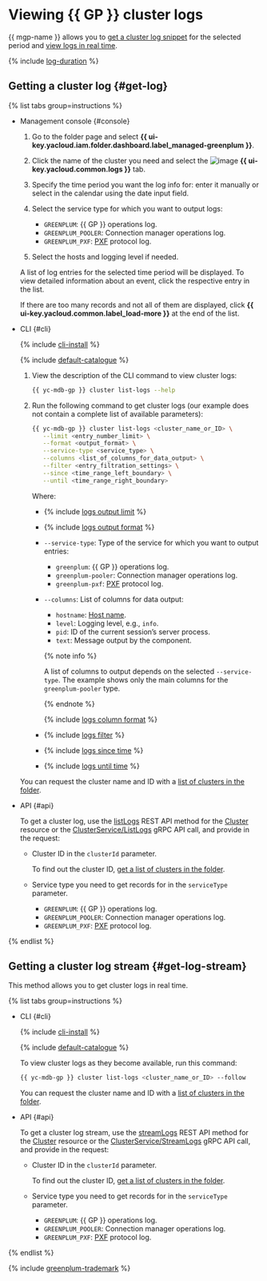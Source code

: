 # Viewing {{ GP }} cluster logs

{{ mgp-name }} allows you to [get a cluster log snippet](#get-log) for the selected period and [view logs in real time](#get-log-stream).

{% include [log-duration](../../_includes/mdb/log-duration.md) %}

## Getting a cluster log {#get-log}

{% list tabs group=instructions %}

- Management console {#console}

    1. Go to the folder page and select **{{ ui-key.yacloud.iam.folder.dashboard.label_managed-greenplum }}**.
    1. Click the name of the cluster you need and select the ![image](../../_assets/console-icons/receipt.svg) **{{ ui-key.yacloud.common.logs }}** tab.
    1. Specify the time period you want the log info for: enter it manually or select in the calendar using the date input field.
    1. Select the service type for which you want to output logs:

        * `GREENPLUM`: {{ GP }} operations log.
        * `GREENPLUM_POOLER`: Connection manager operations log.
        * `GREENPLUM_PXF`: [PXF](../concepts/external-tables.md) protocol log.
    
    1. Select the hosts and logging level if needed.

    A list of log entries for the selected time period will be displayed. To view detailed information about an event, click the respective entry in the list.

    If there are too many records and not all of them are displayed, click **{{ ui-key.yacloud.common.label_load-more }}** at the end of the list.

- CLI {#cli}

    {% include [cli-install](../../_includes/cli-install.md) %}

    {% include [default-catalogue](../../_includes/default-catalogue.md) %}

    1. View the description of the CLI command to view cluster logs:

        ```bash
        {{ yc-mdb-gp }} cluster list-logs --help
        ```

    1. Run the following command to get cluster logs (our example does not contain a complete list of available parameters):

        ```bash
        {{ yc-mdb-gp }} cluster list-logs <cluster_name_or_ID> \
           --limit <entry_number_limit> \
           --format <output_format> \
           --service-type <service_type> \
           --columns <list_of_columns_for_data_output> \
           --filter <entry_filtration_settings> \
           --since <time_range_left_boundary> \
           --until <time_range_right_boundary>
        ```

        Where:

        * {% include [logs output limit](../../_includes/cli/logs/limit.md) %}
        * {% include [logs output format](../../_includes/cli/logs/format.md) %}
        * `--service-type`: Type of the service for which you want to output entries:
            * `greenplum`: {{ GP }} operations log.
            * `greenplum-pooler`: Connection manager operations log.
            * `greenplum-pxf`: [PXF](../concepts/external-tables.md) protocol log.
        * `--columns`: List of columns for data output:
            * `hostname`: [Host name](./hosts/cluster-hosts.md).
            * `level`: Logging level, e.g., `info`.
            * `pid`: ID of the current session’s server process.
            * `text`: Message output by the component.

            {% note info %}

            A list of columns to output depends on the selected `--service-type`. The example shows only the main columns for the `greenplum-pooler` type.

            {% endnote %}

            {% include [logs column format](../../_includes/cli/logs/column-format.md) %}

        * {% include [logs filter](../../_includes/cli/logs/filter.md) %}
        * {% include [logs since time](../../_includes/cli/logs/since.md) %}
        * {% include [logs until time](../../_includes/cli/logs/until.md) %}

    You can request the cluster name and ID with a [list of clusters in the folder](cluster-list.md#list-clusters).

- API {#api}

    To get a cluster log, use the [listLogs](../api-ref/Cluster/listLogs.md) REST API method for the [Cluster](../api-ref/Cluster/index.md) resource or the [ClusterService/ListLogs](../api-ref/grpc/Cluster/listLogs.md) gRPC API call, and provide in the request:

    * Cluster ID in the `clusterId` parameter.

      To find out the cluster ID, [get a list of clusters in the folder](cluster-list.md#list-clusters).

    * Service type you need to get records for in the `serviceType` parameter.

        * `GREENPLUM`: {{ GP }} operations log.
        * `GREENPLUM_POOLER`: Connection manager operations log.
        * `GREENPLUM_PXF`: [PXF](../concepts/external-tables.md) protocol log.

{% endlist %}

## Getting a cluster log stream {#get-log-stream}

This method allows you to get cluster logs in real time.

{% list tabs group=instructions %}

- CLI {#cli}

    {% include [cli-install](../../_includes/cli-install.md) %}

    {% include [default-catalogue](../../_includes/default-catalogue.md) %}

    To view cluster logs as they become available, run this command:

    ```bash
    {{ yc-mdb-gp }} cluster list-logs <cluster_name_or_ID> --follow
    ```

    You can request the cluster name and ID with a [list of clusters in the folder](cluster-list.md#list-clusters).

- API {#api}

    To get a cluster log stream, use the [streamLogs](../api-ref/Cluster/streamLogs.md) REST API method for the [Cluster](../api-ref/Cluster/index.md) resource or the [ClusterService/StreamLogs](../api-ref/grpc/Cluster/streamLogs.md) gRPC API call, and provide in the request:

    * Cluster ID in the `clusterId` parameter.

        To find out the cluster ID, [get a list of clusters in the folder](cluster-list.md#list-clusters).

    * Service type you need to get records for in the `serviceType` parameter.

        * `GREENPLUM`: {{ GP }} operations log.
        * `GREENPLUM_POOLER`: Connection manager operations log.
        * `GREENPLUM_PXF`: [PXF](../concepts/external-tables.md) protocol log.

{% endlist %}

{% include [greenplum-trademark](../../_includes/mdb/mgp/trademark.md) %}
